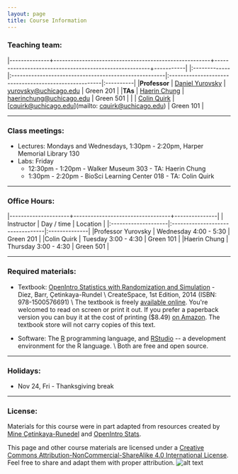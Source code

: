 ```yaml
---
layout: page
title: Course Information
---
```


### Teaching team:

|--------------+-------------------------------------------------------+-------------------------------------------------------+-----------|
|:-------------|:------------------------------------------------------|:------------------------------------------------------|:----------|
|**Professor** | [Daniel Yurovsky](https://www.danyurovsky.com)      | [yurovsky@uchicago.edu](mailto:yurovsky@uchicago.edu) | Green 201 |
|**TAs**       | [Haerin Chung](http://woodwardlab.uchicago.edu/staff-item/haerin-chung/)         | [haerinchung@uchicago.edu](haerinchung@uchicago.edu) | Green 501 |
|              | [Colin Quirk](http://colinquirk.com/) | [cquirk@uchicago.edu](mailto: cquirk@uchicago.edu) |  Green 101 |


* * *

### Class meetings:
* Lectures: Mondays and Wednesdays, 1:30pm - 2:20pm, Harper Memorial Library 130
* Labs: Friday
    * 12:30pm - 1:20pm - Walker Museum 303 - TA: Haerin Chung
    * 1:30pm - 2:20pm - BioSci Learning Center 018 - TA: Colin Quirk

* * *

### <a name="oh"></a>Office Hours:

|---------------------+----------------------------------+---------------|
| Instructor          | Day / time                       | Location      |
|:--------------------|:---------------------------------|:--------------|
|Professor Yurovsky   | Wednesday 4:00 - 5:30            | Green 201     |
|Colin Quirk        | Tuesday 3:00 - 4:30           | Green 101   |
|Haerin Chung    | Thursday 3:00 - 4:30             | Green 501     |


* * *

### Required materials:

* Textbook: [OpenIntro Statistics with Randomization and Simulation](https://www.openintro.org/stat/textbook.php?stat_book=isrs) - Diez, Barr, Çetinkaya-Rundel \\
   CreateSpace, 1st Edition, 2014 (ISBN: 978-1500576691) \\
The textbook is freely [available online](https://www.openintro.org/download.php?file=isrs1&referrer=/stat/textbook.php). You're welcomed to read on screen or print it out. If you prefer a paperback version you can buy it at the cost of printing ($8.49) [on Amazon](https://www.amazon.com/gp/product/1500576697/ref=as_li_qf_sp_asin_il_tl?ie=UTF8&camp=1789&creative=9325&creativeASIN=1500576697&linkCode=as2&tag=open084-20&linkId=UWWPUCGZGLFC2PHW). The textbook store will not carry copies of this text.

* Software: The [R](https://www.r-project.org/) programming language, and [RStudio](https://www.rstudio.com/products/RStudio/) -- a development environment for the R language. \\
	Both are free and open source.

* * *

### Holidays:

* Nov 24, Fri - Thanksgiving break

***

### License:

Materials for this course were in part adapted from resources created by [Mine Çetinkaya-Runedel](http://www2.stat.duke.edu/~mc301/) and [OpenIntro Stats](https://www.openintro.org/).

This page and other course materials are licensed under a [Creative Commons Attribution-NonCommercial-ShareAlike 4.0 International License](https://creativecommons.org/licenses/by-nc-sa/4.0/). Feel free to share and adapt them with proper attribution. ![alt text](https://i.creativecommons.org/l/by-nc-sa/4.0/88x31.png "Creative Commons License")
